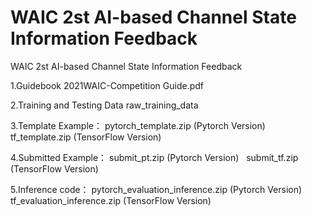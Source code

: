 # WAIC 2st AI-based Channel State Information Feedback
WAIC 2st AI-based Channel State Information Feedback

1.Guidebook
2021WAIC-Competition Guide.pdf

2.Training and Testing Data
raw_training_data

3.Template Example：
pytorch_template.zip (Pytorch Version)    
tf_template.zip (TensorFlow Version)

4.Submitted Example：
submit_pt.zip (Pytorch Version)  
submit_tf.zip (TensorFlow Version)

5.Inference code：
pytorch_evaluation_inference.zip (Pytorch Version)   
tf_evaluation_inference.zip (TensorFlow Version)



































